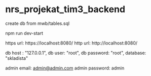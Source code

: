 # nrs_projekat_tim3_backend
create db from mwb/tables.sql

npm run dev-start

https url:  https://localhost:8080/
http url:  http://localhost:8080/

db host : "127.0.0.1",
db user: "root",
db password: "root",
database: "skladista"

admin email: admin@admin.com
admin password: admin

